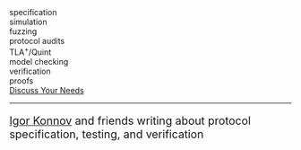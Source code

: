 <div class="kw-container">
    <div class="kw-grid">
        <div>specification</div>
        <div>simulation</div>
        <div>fuzzing</div>
        <div>protocol audits</div>
        <div>TLA<sup>+</sup>/Quint</div>
        <div>model checking</div>
        <div>verification</div>
        <div>proofs</div>
    </div>
    <a href="/contact" class="contact-link-button">Discuss Your Needs</a>
</div>
<hr>

<p style="font-size: 140%;">
    <a href="https://konnov.phd">Igor Konnov</a> and friends writing
        about protocol specification, testing, and verification
</p>

<div style="height: 1em;"></div>

